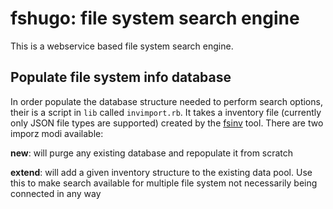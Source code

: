 # fshugo: file system search engine

This is a webservice based file system search engine. 

## Populate file system info database

In order populate the database structure needed to perform search options, their is a script in ```lib``` called ```invimport.rb```. It takes a inventory file (currently only JSON file types are supported) created by the [fsinv](https://github.com/mpgirro/fsinv) tool. There are two imporz modi available:

**new**: will purge any existing database and repopulate it from scratch

**extend**: will add a given inventory structure to the existing data pool. Use this to make search available for multiple file system not necessarily being connected in any way